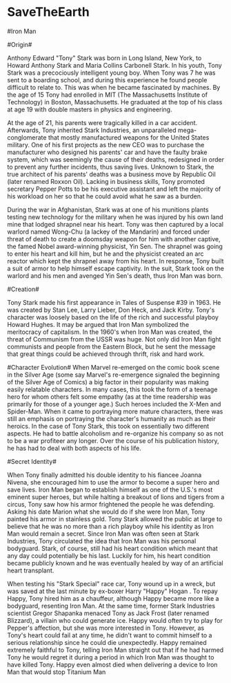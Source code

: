 # SaveTheEarth


#Iron Man

#Origin#

Anthony Edward "Tony" Stark was born in Long Island, New York, to Howard Anthony Stark and Maria Collins Carbonell Stark. In his youth, Tony Stark was a precociously intelligent young boy. When Tony was 7 he was sent to a boarding school, and during this experience he found people difficult to relate to. This was when he became fascinated by machines. By the age of 15 Tony had enrolled in MIT (The Massachusetts Institute of Technology) in Boston, Massachusetts. He graduated at the top of his class at age 19 with double masters in physics and engineering.

At the age of 21, his parents were tragically killed in a car accident. Afterwards, Tony inherited Stark Industries, an unparalleled mega-conglomerate that mostly manufactured weapons for the United States military. One of his first projects as the new CEO was to purchase the manufacturer who designed his parents' car and have the faulty brake system, which was seemingly the cause of their deaths, redesigned in order to prevent any further incidents, thus saving lives. Unknown to Stark, the true architect of his parents' deaths was a business move by Republic Oil (later renamed Roxxon Oil). Lacking in business skills, Tony promoted secretary Pepper Potts to be his executive assistant and left the majority of his workload on her so that he could avoid what he saw as a burden.

During the war in Afghanistan, Stark was at one of his munitions plants testing new technology for the military when he was injured by his own land mine that lodged shrapnel near his heart. Tony was then captured by a local warlord named Wong-Chu (a lackey of the Mandarin) and forced under threat of death to create a doomsday weapon for him with another captive, the famed Nobel award-winning physicist, Yin Sen. The shrapnel was going to enter his heart and kill him, but he and the physicist created an arc reactor which kept the shrapnel away from his heart. In response, Tony built a suit of armor to help himself escape captivity. In the suit, Stark took on the warlord and his men and avenged Yin Sen's death, thus Iron Man was born.

#Creation#

Tony Stark made his first appearance in Tales of Suspense #39 in 1963. He was created by Stan Lee, Larry Lieber, Don Heck, and Jack Kirby. Tony's character was loosely based on the life of the rich and successful playboy Howard Hughes. It may be argued that Iron Man symbolized the meritocracy of capitalism. In the 1960's when Iron Man was created, the threat of Communism from the USSR was huge. Not only did Iron Man fight communists and people from the Eastern Block, but he sent the message that great things could be achieved through thrift, risk and hard work.

#Character Evolution#
When Marvel re-emerged on the comic book scene in the Silver Age (some say Marvel's re-emergence signaled the beginning of the Silver Age of Comics) a big factor in their popularity was making easily relatable characters. In many cases, this took the form of a teenage hero for whom others felt some empathy (as at the time readership was primarily for those of a younger age.) Such heroes included the X-Men and Spider-Man. When it came to portraying more mature characters, there was still an emphasis on portraying the character's humanity as much as their heroics. In the case of Tony Stark, this took on essentially two different aspects. He had to battle alcoholism and re-organize his company so as not to be a war profiteer any longer. Over the course of his publication history, he has had to deal with both aspects of his life.

#Secret Identity#

When Tony finally admitted his double identity to his fiancee Joanna Nivena, she encouraged him to use the armor to become a super hero and save lives. Iron Man began to establish himself as one of the U.S.'s most eminent super heroes, but while halting a breakout of lions and tigers from a circus, Tony saw how his armor frightened the people he was defending. Asking his date Marion what she would do if she were Iron Man, Tony painted his armor in stainless gold. Tony Stark allowed the public at large to believe that he was no more than a rich playboy while his identity as Iron Man would remain a secret. Since Iron Man was often seen at Stark Industries, Tony circulated the idea that Iron Man was his personal bodyguard. Stark, of course, still had his heart condition which meant that any day could potentially be his last. Luckily for him, his heart condition became publicly known and he was eventually healed by way of an artificial heart transplant.

When testing his "Stark Special" race car, Tony wound up in a wreck, but was saved at the last minute by ex-boxer Harry "Happy" Hogan . To repay Happy, Tony hired him as a chauffeur, although Happy became more like a bodyguard, resenting Iron Man. At the same time, former Stark Industries scientist Gregor Shapanka menaced Tony as Jack Frost (later renamed Blizzard), a villain who could generate ice. Happy would often try to play for Pepper's affection, but she was more interested in Tony. However, as Tony's heart could fail at any time, he didn't want to commit himself to a serious relationship since he could die unexpectedly. Happy remained extremely faithful to Tony, telling Iron Man straight out that if he had harmed Tony he would regret it during a period in which Iron Man was thought to have killed Tony. Happy even almost died when delivering a device to Iron Man that would stop Titanium Man

